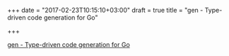 +++
date = "2017-02-23T10:15:10+03:00"
draft = true
title = "gen - Type-driven code generation for Go"

+++

<p><a href="https://github.com/clipperhouse/gen">gen - Type-driven code generation for Go</a></p>
